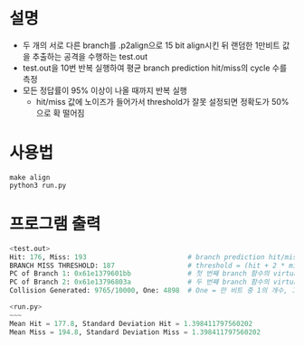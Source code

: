 # 설명
- 두 개의 서로 다른 branch를 .p2align으로 15 bit align시킨 뒤 랜덤한 1만비트 값을 추출하는 공격을 수행하는 test.out
- test.out을 10번 반복 실행하여 평균 branch prediction hit/miss의 cycle 수를 측정
- 모든 정답률이 95% 이상이 나올 때까지 반복 실행
  - hit/miss 값에 노이즈가 들어가서 threshold가 잘못 설정되면 정확도가 50%으로 확 떨어짐
# 사용법
```
make align
python3 run.py
```
# 프로그램 출력
``` python
<test.out>
Hit: 176, Miss: 193                         # branch prediction hit/miss 시 branch 실행에 소요되는 시간(cycle)
BRANCH MISS THRESHOLD: 187                  # threshold = (hit + 2 * miss) / 3, 1:2가 왜 잘되는지는 모르겠으나 더 잘됨
PC of Branch 1: 0x61e1379601bb              # 첫 번째 branch 함수의 virtual address (branch를 실행하는 "함수"의 주소라서 align된건 아님)
PC of Branch 2: 0x61e13796803a              # 두 번째 branch 함수의 virtual address (branch를 실행하는 "함수"의 주소라서 align된건 아님)
Collision Generated: 9765/10000, One: 4898  # One = 만 비트 중 1의 개수, 그 중 PHT-based side-channel attack을 통해 값을 추출해낸 개수
```
``` python
<run.py>
~~~
Mean Hit = 177.8, Standard Deviation Hit = 1.398411797560202
Mean Miss = 194.8, Standard Deviation Miss = 1.398411797560202
```
